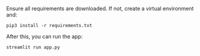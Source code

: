 Ensure all requirements are downloaded. If not, create a virtual environment and:

```
pip3 install -r requirements.txt
```

After this, you can run the app:

```
streamlit run app.py
```